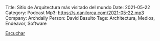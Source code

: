 Title: Sitio de Arquitectura más visitado del mundo
Date: 2021-05-22
Category: Podcast
Mp3: https://s.danilorca.com/2021-05-22.mp3
Company: Archdaily
Person: David Basulto
Tags: Architectura, Medios, Endeavor, Software

<a href="https://s.danilorca.com/2021-05-22.mp3" type="audio/mpeg">
Escuchar
</a>
